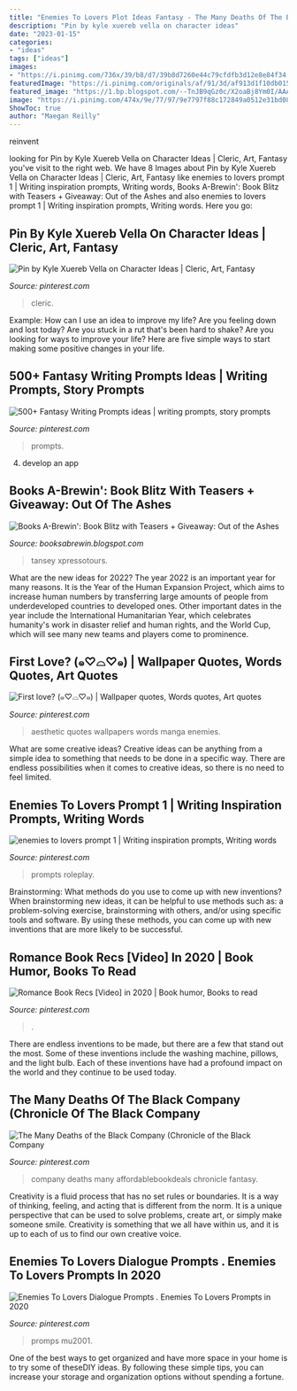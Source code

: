 ```yaml
---
title: "Enemies To Lovers Plot Ideas Fantasy - The Many Deaths Of The Black Company (chronicle Of The Black Company"
description: "Pin by kyle xuereb vella on character ideas"
date: "2023-01-15"
categories:
- "ideas"
tags: ["ideas"]
images:
- "https://i.pinimg.com/736x/39/b8/d7/39b8d7260e44c79cfdfb3d12e8e84f34.jpg"
featuredImage: "https://i.pinimg.com/originals/af/91/3d/af913d1f10db015ca5206cb498b3cef2.jpg"
featured_image: "https://1.bp.blogspot.com/--TnJB9qGz0c/X2oaBj8Ym0I/AAAAAAAATMY/7WzuE9j1UqMHjK4yDvgjRhFulOvq35u2ACNcBGAsYHQ/s1000/tansey_teaser_2.png"
image: "https://i.pinimg.com/474x/9e/77/97/9e7797f88c172849a0512e31bd0810d7.jpg"
ShowToc: true
author: "Maegan Reilly"
---
```



reinvent

	

		
looking for Pin by Kyle Xuereb Vella on Character Ideas | Cleric, Art, Fantasy you've visit to the right web. We have 8 Images about Pin by Kyle Xuereb Vella on Character Ideas | Cleric, Art, Fantasy like enemies to lovers prompt 1 | Writing inspiration prompts, Writing words, Books A-Brewin&#039;: Book Blitz with Teasers + Giveaway: Out of the Ashes and also enemies to lovers prompt 1 | Writing inspiration prompts, Writing words. Here you go:
		
    
## Pin By Kyle Xuereb Vella On Character Ideas | Cleric, Art, Fantasy

<img loading=lazy src="https://i.pinimg.com/originals/dd/a5/01/dda5018fe7332de8aab93dc668369a2b.jpg" onerror="this.onerror=null;this.src='https://tse1.mm.bing.net/th?id=OIP.LL2L3F5GajLIZA7iZJd14wHaJl&amp;pid=15.1';" alt="Pin by Kyle Xuereb Vella on Character Ideas | Cleric, Art, Fantasy">

_Source: pinterest.com_

>cleric. 

	

Example: How can I use an idea to improve my life?
Are you feeling down and lost today? Are you stuck in a rut that's been hard to shake? Are you looking for ways to improve your life? Here are five simple ways to start making some positive changes in your life.

    
## 500+ Fantasy Writing Prompts Ideas | Writing Prompts, Story Prompts

<img loading=lazy src="https://i.pinimg.com/474x/9e/77/97/9e7797f88c172849a0512e31bd0810d7.jpg" onerror="this.onerror=null;this.src='https://tse2.mm.bing.net/th?id=OIP.XunG9hxRi_bmQIhgDC25iwAAAA&amp;pid=15.1';" alt="500+ Fantasy Writing Prompts ideas | writing prompts, story prompts">

_Source: pinterest.com_

>prompts. 

	

4. develop an app

    
## Books A-Brewin&#039;: Book Blitz With Teasers + Giveaway: Out Of The Ashes

<img loading=lazy src="https://1.bp.blogspot.com/--TnJB9qGz0c/X2oaBj8Ym0I/AAAAAAAATMY/7WzuE9j1UqMHjK4yDvgjRhFulOvq35u2ACNcBGAsYHQ/s1000/tansey_teaser_2.png" onerror="this.onerror=null;this.src='https://tse1.mm.bing.net/th?id=OIP.8aA_9TbgEvKp9u42Qysu8gHaEc&amp;pid=15.1';" alt="Books A-Brewin&#039;: Book Blitz with Teasers + Giveaway: Out of the Ashes">

_Source: booksabrewin.blogspot.com_

>tansey xpressotours. 

	

What are the new ideas for 2022?
The year 2022 is an important year for many reasons. It is the Year of the Human Expansion Project, which aims to increase human numbers by transferring large amounts of people from underdeveloped countries to developed ones. Other important dates in the year include the International Humanitarian Year, which celebrates humanity's work in disaster relief and human rights, and the World Cup, which will see many new teams and players come to prominence.

    
## First Love? (๑♡⌓♡๑) | Wallpaper Quotes, Words Quotes, Art Quotes

<img loading=lazy src="https://i.pinimg.com/originals/8f/68/8c/8f688c405a36fabacf4537ec602e1e73.png" onerror="this.onerror=null;this.src='https://tse4.mm.bing.net/th?id=OIP.X8NClAtpalK5hGXj17H3kwHaNK&amp;pid=15.1';" alt="First love? (๑♡⌓♡๑) | Wallpaper quotes, Words quotes, Art quotes">

_Source: pinterest.com_

>aesthetic quotes wallpapers words manga enemies. 

	

What are some creative ideas?
Creative ideas can be anything from a simple idea to something that needs to be done in a specific way. There are endless possibilities when it comes to creative ideas, so there is no need to feel limited.

    
## Enemies To Lovers Prompt 1 | Writing Inspiration Prompts, Writing Words

<img loading=lazy src="https://i.pinimg.com/originals/e0/76/17/e07617022dd344b8d3c2f22dba9b511d.jpg" onerror="this.onerror=null;this.src='https://tse1.mm.bing.net/th?id=OIP.4E6C4PSuuaPDTFLIMbbIqwHaLn&amp;pid=15.1';" alt="enemies to lovers prompt 1 | Writing inspiration prompts, Writing words">

_Source: pinterest.com_

>prompts roleplay. 

	

Brainstorming: What methods do you use to come up with new inventions?
When brainstorming new ideas, it can be helpful to use methods such as: a problem-solving exercise, brainstorming with others, and/or using specific tools and software. By using these methods, you can come up with new inventions that are more likely to be successful.

    
## Romance Book Recs [Video] In 2020 | Book Humor, Books To Read

<img loading=lazy src="https://i.pinimg.com/736x/39/b8/d7/39b8d7260e44c79cfdfb3d12e8e84f34.jpg" onerror="this.onerror=null;this.src='https://tse2.mm.bing.net/th?id=OIP.0rzc_p7eyMgnl0TKquDe2gHaNK&amp;pid=15.1';" alt="Romance Book Recs [Video] in 2020 | Book humor, Books to read">

_Source: pinterest.com_

>. 

	

There are endless inventions to be made, but there are a few that stand out the most. Some of these inventions include the washing machine, pillows, and the light bulb. Each of these inventions have had a profound impact on the world and they continue to be used today.

    
## The Many Deaths Of The Black Company (Chronicle Of The Black Company

<img loading=lazy src="https://i.pinimg.com/originals/70/fd/b9/70fdb91edb6d7694a704adf5c07e7066.jpg" onerror="this.onerror=null;this.src='https://tse4.mm.bing.net/th?id=OIP.aYy0Cphivfi3vSuwC96Y5QAAAA&amp;pid=15.1';" alt="The Many Deaths of the Black Company (Chronicle of the Black Company">

_Source: pinterest.com_

>company deaths many affordablebookdeals chronicle fantasy. 

	

Creativity is a fluid process that has no set rules or boundaries. It is a way of thinking, feeling, and acting that is different from the norm. It is a unique perspective that can be used to solve problems, create art, or simply make someone smile. Creativity is something that we all have within us, and it is up to each of us to find our own creative voice.

    
## Enemies To Lovers Dialogue Prompts . Enemies To Lovers Prompts In 2020

<img loading=lazy src="https://i.pinimg.com/originals/af/91/3d/af913d1f10db015ca5206cb498b3cef2.jpg" onerror="this.onerror=null;this.src='https://tse2.mm.bing.net/th?id=OIP.0CijuMYW_3ecO1P27aLWtQHaGf&amp;pid=15.1';" alt="Enemies To Lovers Dialogue Prompts . Enemies To Lovers Prompts in 2020">

_Source: pinterest.com_

>promps mu2001. 

	

One of the best ways to get organized and have more space in your home is to try some of theseDIY ideas. By following these simple tips, you can increase your storage and organization options without spending a fortune.

